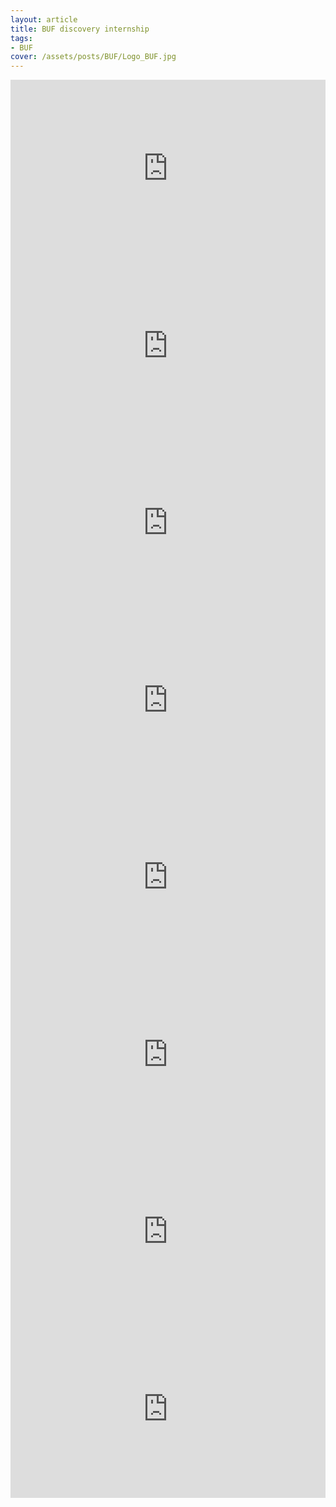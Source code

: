 ```yaml
---
layout: article
title: BUF discovery internship
tags:
- BUF
cover: /assets/posts/BUF/Logo_BUF.jpg
---
```


<iframe width="100%" style="aspect-ratio: 16 / 9;" src="https://www.youtube.com/embed/j29_59VuraA" title="YouTube video player" frameborder="0" allow="accelerometer; autoplay; clipboard-write; encrypted-media; gyroscope; picture-in-picture" allowfullscreen></iframe>

<iframe width="100%" style="aspect-ratio: 16 / 9;" src="https://www.youtube.com/embed/YAK6nXidMjU" title="YouTube video player" frameborder="0" allow="accelerometer; autoplay; clipboard-write; encrypted-media; gyroscope; picture-in-picture" allowfullscreen></iframe>

<iframe width="100%" style="aspect-ratio: 16 / 9;" src="https://www.youtube.com/embed/S8hxOrLL2rA" title="YouTube video player" frameborder="0" allow="accelerometer; autoplay; clipboard-write; encrypted-media; gyroscope; picture-in-picture" allowfullscreen></iframe>

<iframe width="100%" style="aspect-ratio: 16 / 9;" src="https://www.youtube.com/embed/PPSufAIzxcQ" title="YouTube video player" frameborder="0" allow="accelerometer; autoplay; clipboard-write; encrypted-media; gyroscope; picture-in-picture" allowfullscreen></iframe>

<iframe width="100%" style="aspect-ratio: 16 / 9;" src="https://www.youtube.com/embed/ejoGmIBnvq0" title="YouTube video player" frameborder="0" allow="accelerometer; autoplay; clipboard-write; encrypted-media; gyroscope; picture-in-picture" allowfullscreen></iframe>

<iframe width="100%" style="aspect-ratio: 16 / 9;" src="https://www.youtube.com/embed/ewDP2wqkuP8" title="YouTube video player" frameborder="0" allow="accelerometer; autoplay; clipboard-write; encrypted-media; gyroscope; picture-in-picture" allowfullscreen></iframe>

<iframe width="100%" style="aspect-ratio: 16 / 9;" src="https://www.youtube.com/embed/wucouZKj2Vg" title="YouTube video player" frameborder="0" allow="accelerometer; autoplay; clipboard-write; encrypted-media; gyroscope; picture-in-picture" allowfullscreen></iframe>

<iframe width="100%" style="aspect-ratio: 16 / 9;" src="https://www.youtube.com/embed/RYFBCli6Q9U" title="YouTube video player" frameborder="0" allow="accelerometer; autoplay; clipboard-write; encrypted-media; gyroscope; picture-in-picture" allowfullscreen></iframe>
